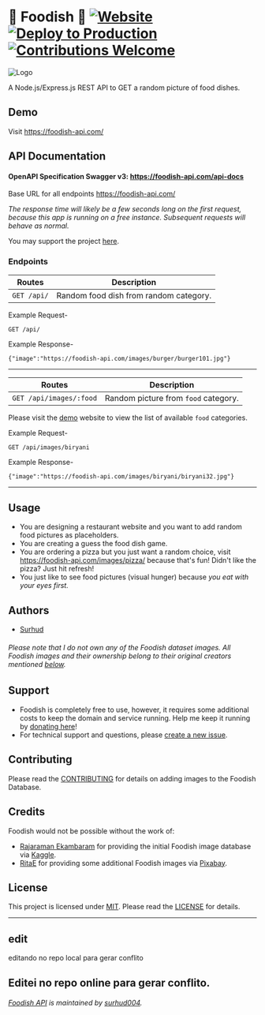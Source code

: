 # 🍲 Foodish 🍛 [![Website](https://img.shields.io/website?down_color=critical&down_message=down&logo=foodish-api&up_color=success&up_message=up&url=https%3A%2F%2Ffoodish-api.com%2F)](https://foodish-api.com/) [![Deploy to Production](https://github.com/surhud004/Foodish/actions/workflows/deploy.prod.yml/badge.svg)](https://github.com/surhud004/Foodish/actions/workflows/deploy.prod.yml) [![Contributions Welcome](https://img.shields.io/badge/contributions-welcome-green.svg?logo=github)](https://github.com/surhud004/Foodish/blob/main/CONTRIBUTING.md)

![Logo](https://github.com/surhud004/Foodish/blob/main/public/logo.ico 'Samosa')

A Node.js/Express.js REST API to GET a random picture of food dishes.

## Demo

Visit https://foodish-api.com/

## API Documentation

#### OpenAPI Specification Swagger v3: https://foodish-api.com/api-docs

Base URL for all endpoints https://foodish-api.com/

_The response time will likely be a few seconds long on the first request, because this app is running on a free instance. Subsequent requests will behave as normal._

You may support the project [here](#support).

### Endpoints

| Routes      | Description                            |
| ----------- | -------------------------------------- |
| `GET /api/` | Random food dish from random category. |

Example Request-

`GET /api/`

Example Response-

```
{"image":"https://foodish-api.com/images/burger/burger101.jpg"}
```

---

| Routes                  | Description                          |
| ----------------------- | ------------------------------------ |
| `GET /api/images/:food` | Random picture from `food` category. |

Please visit the [demo](https://github.com/surhud004/Foodish#demo) website to view the list of available `food` categories.

Example Request-

`GET /api/images/biryani`

Example Response-

```
{"image":"https://foodish-api.com/images/biryani/biryani32.jpg"}
```

---

## Usage

- You are designing a restaurant website and you want to add random food pictures as placeholders.
- You are creating a guess the food dish game.
- You are ordering a pizza but you just want a random choice, visit https://foodish-api.com/images/pizza/ because that's fun! Didn't like the pizza? Just hit refresh!
- You just like to see food pictures (visual hunger) because _you eat with your eyes first._

## Authors

- [Surhud](https://github.com/surhud004)

###### Please note that I do not own any of the Foodish dataset images. All Foodish images and their ownership belong to their original creators mentioned [below](#credits).

## Support

- Foodish is completely free to use, however, it requires some additional costs to keep the domain and service running. Help me keep it running by [donating here](https://www.paypal.com/donate/?business=WLR547JQ4WM92&no_recurring=0&item_name=To+keep+Foodish+running%21&currency_code=CAD)!
- For technical support and questions, please [create a new issue](https://github.com/surhud004/Foodish/issues/new).

## Contributing

Please read the [CONTRIBUTING](https://github.com/surhud004/Foodish/blob/main/CONTRIBUTING.md) for details on adding images to the Foodish Database.

## Credits

Foodish would not be possible without the work of:

- [Rajaraman Ekambaram](https://github.com/Rtech2014) for providing the initial Foodish image database via [Kaggle](https://www.kaggle.com/datasets).
- [RitaE](https://pixabay.com/users/ritae-19628/) for providing some additional Foodish images via [Pixabay](https://pixabay.com/).

## License

This project is licensed under [MIT](https://opensource.org/licenses/MIT). Please read the [LICENSE](https://github.com/surhud004/Foodish/blob/main/LICENSE) for details.

---

## edit

editando no repo local para gerar conflito

## Editei no repo online para gerar conflito.

###### [Foodish API](https://github.com/surhud004/Foodish) is maintained by [surhud004](https://github.com/surhud004).
